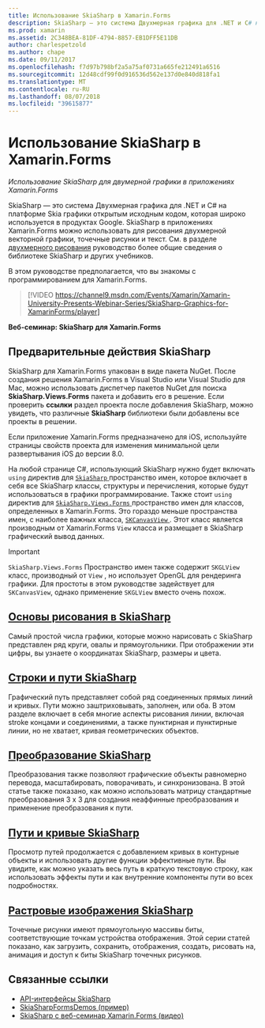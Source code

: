 ```yaml
---
title: Использование SkiaSharp в Xamarin.Forms
description: SkiaSharp — это система Двухмерная графика для .NET и C# на платформе Skia графики открытым исходным кодом, которая широко используется в продуктах Google. В этом руководстве описывается использование SkiaSharp для двумерной графики в приложениях Xamarin.Forms.
ms.prod: xamarin
ms.assetid: 2C348BEA-81DF-4794-8857-EB1DFF5E11DB
author: charlespetzold
ms.author: chape
ms.date: 09/11/2017
ms.openlocfilehash: f7d97b798bf2a5a75af0731a665fe212491a6516
ms.sourcegitcommit: 12d48cdf99f0d916536d562e137d0e840d818fa1
ms.translationtype: MT
ms.contentlocale: ru-RU
ms.lasthandoff: 08/07/2018
ms.locfileid: "39615877"
---
```

# <a name="using-skiasharp-in-xamarinforms"></a>Использование SkiaSharp в Xamarin.Forms

_Использование SkiaSharp для двумерной графики в приложениях Xamarin.Forms_

SkiaSharp — это система Двухмерная графика для .NET и C# на платформе Skia графики открытым исходным кодом, которая широко используется в продуктах Google. SkiaSharp в приложениях Xamarin.Forms можно использовать для рисования двухмерной векторной графики, точечные рисунки и текст. См. в разделе [двухмерного рисования](~/graphics-games/skiasharp/index.md) руководство более общие сведения о библиотеке SkiaSharp и других учебников.

В этом руководстве предполагается, что вы знакомы с программированием для Xamarin.Forms.

> [!VIDEO https://channel9.msdn.com/Events/Xamarin/Xamarin-University-Presents-Webinar-Series/SkiaSharp-Graphics-for-XamarinForms/player]

**Веб-семинар: SkiaSharp для Xamarin.Forms**

## <a name="skiasharp-preliminaries"></a>Предварительные действия SkiaSharp

SkiaSharp для Xamarin.Forms упакован в виде пакета NuGet. После создания решения Xamarin.Forms в Visual Studio или Visual Studio для Mac, можно использовать диспетчер пакетов NuGet для поиска **SkiaSharp.Views.Forms** пакета и добавить его в решение. Если проверить **ссылки** раздел проекта после добавления SkiaSharp, можно увидеть, что различные **SkiaSharp** библиотеки были добавлены все проекты в решении.

Если приложение Xamarin.Forms предназначено для iOS, используйте страницы свойств проекта для изменения минимальной цели развертывания iOS до версии 8.0.

На любой странице C#, использующий SkiaSharp нужно будет включать `using` директив для [ `SkiaSharp` ](https://developer.xamarin.com/api/namespace/SkiaSharp/) пространство имен, которое включает в себя все SkiaSharp классы, структуры и перечисления, которые будут использоваться в графики программирование. Также стоит `using` директив для [ `SkiaSharp.Views.Forms` ](https://developer.xamarin.com/api/namespace/SkiaSharp.Views.Forms/) пространство имен для классов, определенных в Xamarin.Forms. Это гораздо меньше пространства имен, с наиболее важных класса, [ `SKCanvasView` ](https://developer.xamarin.com/api/type/SkiaSharp.Views.Forms.SKCanvasView/). Этот класс является производным от Xamarin.Forms `View` класса и размещает в SkiaSharp графический вывод данных.

> [!IMPORTANT]
> `SkiaSharp.Views.Forms` Пространство имен также содержит `SKGLView` класс, производный от `View` , но использует OpenGL для рендеринга графики. Для простоты в этом руководстве задействует для `SKCanvasView`, однако применение `SKGLView` вместо очень похож.

## <a name="skiasharp-drawing-basicsbasicsindexmd"></a>[Основы рисования в SkiaSharp](basics/index.md)

Самый простой числа графики, которые можно нарисовать с SkiaSharp представлен ряд круги, овалы и прямоугольники. При отображении эти цифры, вы узнаете о координатах SkiaSharp, размеры и цвета.

## <a name="skiasharp-lines-and-pathspathsindexmd"></a>[Строки и пути SkiaSharp](paths/index.md)

Графический путь представляет собой ряд соединенных прямых линий и кривых. Пути можно заштриховывать, заполнен, или оба. В этом разделе включает в себя многие аспекты рисования линии, включая stroke концами и соединениями, а также пунктирная и пунктирные линии, но не хватает, кривая геометрических объектов.

## <a name="skiasharp-transformstransformsindexmd"></a>[Преобразование SkiaSharp](transforms/index.md)

Преобразования также позволяют графические объекты равномерно перевода, масштабировать, поворачивать, и синхронизована. В этой статье также показано, как можно использовать матрицу стандартные преобразования 3 x 3 для создания неаффинные преобразования и применение преобразования к пути.

## <a name="skiasharp-curves-and-pathscurvesindexmd"></a>[Пути и кривые SkiaSharp](curves/index.md)

Просмотр путей продолжается с добавлением кривых в контурные объекты и использовать другие функции эффективные пути. Вы увидите, как можно указать весь путь в краткую текстовую строку, как использовать эффекты пути и как внутренние компоненты пути во всех подробностях.

## <a name="skiasharp-bitmapsbitmapsindexmd"></a>[Растровые изображения SkiaSharp](bitmaps/index.md)

Точечные рисунки имеют прямоугольную массивы биты, соответствующие точкам устройства отображения. Этой серии статей показано, как загрузить, сохранить, отображения, создать, рисовать на, анимация и доступ к биты SkiaSharp точечных рисунков.

## <a name="related-links"></a>Связанные ссылки

- [API-интерфейсы SkiaSharp](https://developer.xamarin.com/api/root/SkiaSharp/)
- [SkiaSharpFormsDemos (пример)](https://developer.xamarin.com/samples/xamarin-forms/SkiaSharpForms/Demos/)
- [SkiaSharp с веб-семинар Xamarin.Forms (видео)](https://channel9.msdn.com/Events/Xamarin/Xamarin-University-Presents-Webinar-Series/SkiaSharp-Graphics-for-XamarinForms)
